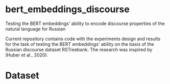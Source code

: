 # bert_embeddings_discourse
Testing the BERT embeddings' ability to encode discourse properties of the natural language for Russian

Current repository contains code with the experiments design and results for the task of testing the BERT embeddings' ability on the basis of the Russian discourse dataset RSTreebank. The research was inspired by (Huber et al., 2020).

# Dataset
